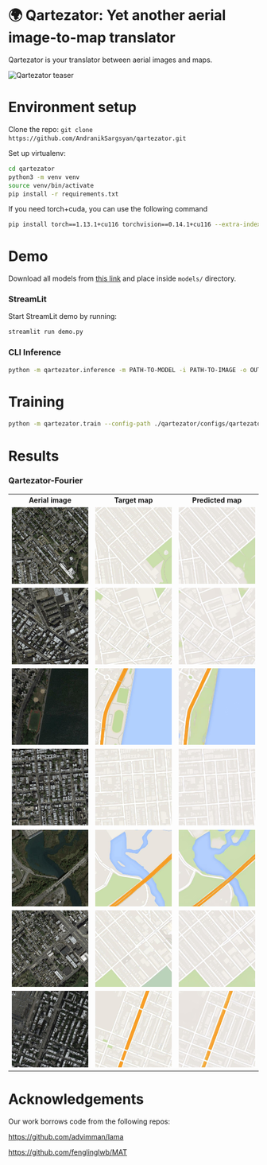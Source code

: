# 🌍 Qartezator: Yet another aerial image-to-map translator

Qartezator is your translator between aerial images and maps.

![Qartezator teaser](https://github.com/AndranikSargsyan/qartezator/blob/master/assets/teaser.gif)

# Environment setup

Clone the repo: `git clone https://github.com/AndranikSargsyan/qartezator.git`

Set up virtualenv:
```bash
cd qartezator
python3 -m venv venv
source venv/bin/activate
pip install -r requirements.txt 
```

If you need torch+cuda, you can use the following command
```bash
pip install torch==1.13.1+cu116 torchvision==0.14.1+cu116 --extra-index-url https://download.pytorch.org/whl/cu116
```

# Demo
Download all models from [this link](https://drive.google.com/drive/folders/1dFtVLJXO7fuq9lYFIXMMquFS5cO1t4i4?usp=sharing) and place inside `models/` directory.

### StreamLit

Start StreamLit demo by running:
```bash
streamlit run demo.py
```

### CLI Inference
```bash
python -m qartezator.inference -m PATH-TO-MODEL -i PATH-TO-IMAGE -o OUTPUT-PATH
```

# Training   
```bash
python -m qartezator.train --config-path ./qartezator/configs/qartezator-fourier.yaml
```

# Results

### Qartezator-Fourier
<table class="center">
    <tr>
      <th width=25% align="center">Aerial image</th>
      <th width=25% align="center">Target map</th>
      <th width=25% align="center">Predicted map</th>
    </tr>
    <tr>
      <td><img src="assets/results/source/14.jpg" raw=true></td>
      <td><img src="assets/results/targets/14.jpg" raw=true></td>
      <td><img src="assets/results/predictions/14.jpg" raw=true></td>              
    </tr>
    <tr>
      <td><img src="assets/results/source/112.jpg" raw=true></td>
      <td><img src="assets/results/targets/112.jpg" raw=true></td>
      <td><img src="assets/results/predictions/112.jpg" raw=true></td>              
    </tr>
     <tr>
      <td><img src="assets/results/source/143.jpg" raw=true></td>
      <td><img src="assets/results/targets/143.jpg" raw=true></td>
      <td><img src="assets/results/predictions/143.jpg" raw=true></td>              
    </tr>
    <tr>
      <td><img src="assets/results/source/200.jpg" raw=true></td>
      <td><img src="assets/results/targets/200.jpg" raw=true></td>
      <td><img src="assets/results/predictions/200.jpg" raw=true></td>              
    </tr>
    <tr>
      <td><img src="assets/results/source/204.jpg" raw=true></td>
      <td><img src="assets/results/targets/204.jpg" raw=true></td>
      <td><img src="assets/results/predictions/204.jpg" raw=true></td>              
    </tr>
    <tr>
      <td><img src="assets/results/source/207.jpg" raw=true></td>
      <td><img src="assets/results/targets/207.jpg" raw=true></td>
      <td><img src="assets/results/predictions/207.jpg" raw=true></td>              
    </tr>
    <tr>
      <td><img src="assets/results/source/234.jpg" raw=true></td>
      <td><img src="assets/results/targets/234.jpg" raw=true></td>
      <td><img src="assets/results/predictions/234.jpg" raw=true></td>              
    </tr>
</table>


# Acknowledgements

Our work borrows code from the following repos:

https://github.com/advimman/lama

https://github.com/fenglinglwb/MAT
